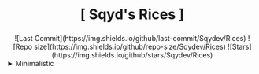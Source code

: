 <div align="center">
    <h1>[ Sqyd's Rices ]</h1>
    <h3></h3>
</div>

<div align="center">
![Last Commit](https://img.shields.io/github/last-commit/Sqydev/Rices)
![Repo size](https://img.shields.io/github/repo-size/Sqydev/Rices)
![Stars](https://img.shields.io/github/stars/Sqydev/Rices)
</div>

<details>
  <summary>Minimalistic</summary>
  Minimalistic des. here

</details>